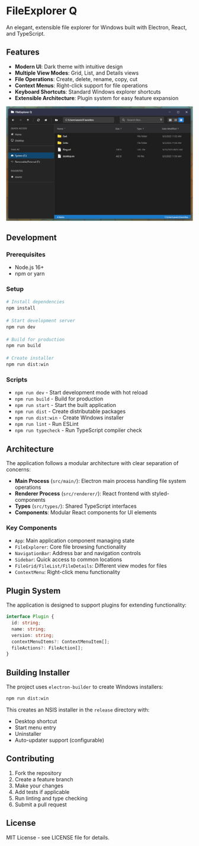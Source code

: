 # FileExplorer Q

An elegant, extensible file explorer for Windows built with Electron, React, and TypeScript.

## Features

- **Modern UI**: Dark theme with intuitive design
- **Multiple View Modes**: Grid, List, and Details views
- **File Operations**: Create, delete, rename, copy, cut
- **Context Menus**: Right-click support for file operations
- **Keyboard Shortcuts**: Standard Windows explorer shortcuts
- **Extensible Architecture**: Plugin system for easy feature expansion

![Image](ssexplore.png)

## Development

### Prerequisites

- Node.js 16+
- npm or yarn

### Setup

```bash
# Install dependencies
npm install

# Start development server
npm run dev

# Build for production
npm run build

# Create installer
npm run dist:win
```

### Scripts

- `npm run dev` - Start development mode with hot reload
- `npm run build` - Build for production
- `npm run start` - Start the built application
- `npm run dist` - Create distributable packages
- `npm run dist:win` - Create Windows installer
- `npm run lint` - Run ESLint
- `npm run typecheck` - Run TypeScript compiler check

## Architecture

The application follows a modular architecture with clear separation of concerns:

- **Main Process** (`src/main/`): Electron main process handling file system operations
- **Renderer Process** (`src/renderer/`): React frontend with styled-components
- **Types** (`src/types/`): Shared TypeScript interfaces
- **Components**: Modular React components for UI elements

### Key Components

- `App`: Main application component managing state
- `FileExplorer`: Core file browsing functionality
- `NavigationBar`: Address bar and navigation controls
- `Sidebar`: Quick access to common locations
- `FileGrid/FileList/FileDetails`: Different view modes for files
- `ContextMenu`: Right-click menu functionality

## Plugin System

The application is designed to support plugins for extending functionality:

```typescript
interface Plugin {
  id: string;
  name: string;
  version: string;
  contextMenuItems?: ContextMenuItem[];
  fileActions?: FileAction[];
}
```

## Building Installer

The project uses `electron-builder` to create Windows installers:

```bash
npm run dist:win
```

This creates an NSIS installer in the `release` directory with:
- Desktop shortcut
- Start menu entry
- Uninstaller
- Auto-updater support (configurable)

## Contributing

1. Fork the repository
2. Create a feature branch
3. Make your changes
4. Add tests if applicable
5. Run linting and type checking
6. Submit a pull request

## License

MIT License - see LICENSE file for details.
